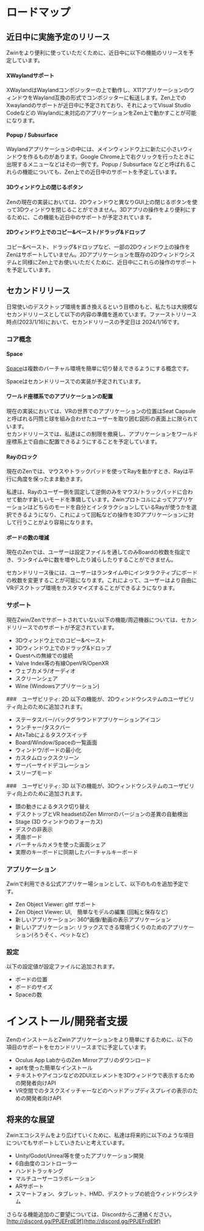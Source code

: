 # ロードマップ

## 近日中に実施予定のリリース

Zwinをより便利に使っていただくために、近日中に以下の機能のリリースを予定しています。

#### XWaylandサポート

XWaylandはWaylandコンポジッターの上で動作し、X11アプリケーションのウィンドウをWayland互換の形式でコンポジッターに転送します。Zen上でのXwaylandのサポートが近日中に予定されており、それによってVisual Studio Codeなどの Waylandに未対応のアプリケーションをZen上で動かすことが可能になります。

#### Popup / Subsurface
Waylandアプリケーションの中には、メインウィンドウ上に新たに小さいウィンドウを作るものがあります。Google Chrome上で右クリックを行ったときに出現するメニューなどはその一例です。Popup / Subsurface などと呼ばれるこれらの機能についても、Zen上での近日中のサポートを予定しています。

#### 3Dウィンドウ上の閉じるボタン
Zenの現在の実装においては、2Dウィンドウと異なりGUI上の閉じるボタンを使って3Dウィンドウを閉じることができません。3Dアプリの操作をより便利にするために、この機能も近日中のサポートが予定されています。

#### 2Dウィンドウ上でのコピー&ペースト/ドラッグ&ドロップ
コピー&ペースト、ドラッグ&ドロップなど、一部の2Dウィンドウ上の操作をZenはサポートしていません。2Dアプリケーションを既存の2Dウィンドウシステムと同様にZen上でお使いいただくために、近日中にこれらの操作のサポートを予定しています。

## セカンドリリース
日常使いのデスクトップ環境を置き換えるという目標のもと、私たちは大規模なセカンドリリースとして以下の内容の準備を進めています。ファーストリリース時点(2023/1/16)において、セカンドリリースの予定日は 2024/1/16です。

### コア概念
#### Space
[Space](/ja/what_is_it/interactions_on_zen#space-(準備中))は複数のバーチャル環境を簡単に切り替えできるようにする概念です。 

Spaceはセカンドリリースでの実装が予定されています。

#### ワールド座標系でのアプリケーションの配置
現在の実装においては、VRの世界でのアプリケーションの位置はSeat Capsuleと呼ばれる円筒と球を組み合わせたユーザーを取り囲む図形の表面上に限られています。  
セカンドリリースでは、私達はこの制限を撤廃し、アプリケーションをワールド座標系上で自由に配置できるようにすることを予定しています。

#### Rayのロック
現在のZenでは、マウスやトラックパッドを使ってRayを動かすとき、Rayは平行に角度を保ったまま動きます。

私達は、Rayのユーザー側を固定して逆側のみをマウス/トラックパッドに合わせて動かす新しいモードを準備しています。Zwinプロトコルによってアプリケーションはどちらのモードを自分とインタラクションしているRayが使うかを選択できるようになり、これによって回転などの操作を3Dアプリケーションに対して行うことがより容易になります。

#### ボードの数の増減
現在のZenでは、ユーザーは設定ファイルを通してのみBoardの枚数を指定でき、ランタイム中に数を増やしたり減らしたりすることができません。

セカンドリリース後には、ユーザーはランタイム中にインタラクティブにボードの枚数を変更することが可能になります。これによって、ユーザーはより自由にVRデスクトップ環境をカスタマイズすることができるようになります。

### サポート
現在Zwin/Zenでサポートされていない以下の機能/周辺機器については、セカンドリリースでのサポートが予定されています。

- 3Dウィンドウ上でのコピー&ペースト
- 3Dウィンドウ上でのドラッグ&ドロップ
- Questへの無線での接続
- Valve Index等の有線OpenVR/OpenXR
- ウェブカメラ/オーディオ
- スクリーンシェア
- Wine (Windowsアプリケーション)

###　ユーザビリティ: 2D
以下の機能が、2Dウィンドウシステムのユーザビリティ向上のために追加されます。

- ステータスバー/バックグラウンドアプリケーションアイコン
- ランチャー/タスクバー
- Alt+Tabによるタスクスイッチ
- Board/Window/Spaceの一覧画面
- ウィンドウ/ボードの最小化
- カスタムロックスクリーン
- サーバーサイドデコレーション
- スリープモード

###　ユーザビリティ: 3D
以下の機能が、3Dウィンドウシステムのユーザビリティ向上のために追加されます。

- 頭の動きによるタスク切り替え
- デスクトップとVR headsetのZen Mirrorのバージョンの差異の自動検出
- Stage (3D ウィンドウのフォーカス)
- デスクの非表示
- 湾曲ボード
- バーチャルカメラを使った画面シェア
- 実際のキーボードに同期したバーチャルキーボード

### アプリケーション
Zwinで利用できる公式アプリケー場ションとして、以下のものを追加予定です。

- Zen Object Viewer: gltf サポート
- Zen Object Viewer: UI,　簡単なモデルの編集 (回転と保存など)
- 新しいアプリケーション: 360°画像/動画の表示アプリケーション
- 新しいアプリケーション: リラックスできる環境づくりのためのアプリケーション(ろうそく、ペットなど)

### 設定
以下の設定値が設定ファイルに追加されます。

- ボードの位置
- ボードのサイズ
- Spaceの数

# インストール/開発者支援
ZenのインストールとZwinアプリケーションをより簡単にするために、以下の項目のサポートをセカンドリリースまでに予定しています。

- Oculus App LabからのZen Mirrorアプリのダウンロード
- aptを使った簡単なインストール
- テキストやアイコンなどの2DUIエレメントを3Dウィンドウで表示するための開発者向けAPI
- VR空間でのタスクスイッチャーなどのヘッドアップディスプレイの表示のための開発者向けAPI

## 将来的な展望
Zwinエコシステムをより広げていくために、私達は将来的に以下のような項目についてもサポートしていきたいと考えています。

- Unity/Godot/Unreal等を使ったアプリケーション開発
- 6自由度のコントローラー
- ハンドトラッキング
- マルチユーザーコラボレーション
- ARサポート
- スマートフォン、タブレット、HMD、デスクトップの統合ウィンドウシステム


さらなる機能追加のご要望については、Discordからご連絡ください。
[http://discord.gg/PPJEFrdE9f](http://discord.gg/PPJEFrdE9f)